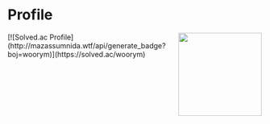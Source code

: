 # Profile
<img align='right' src="https://github-readme-stats.vercel.app/api?username=woorym" height="165">
[![Solved.ac Profile](http://mazassumnida.wtf/api/generate_badge?boj=woorym)](https://solved.ac/woorym)
